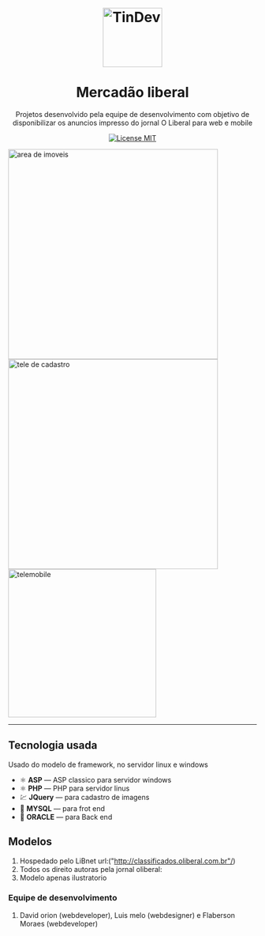 <h1 align="center">
<br>
  <img src="img/logo.jpg" alt="TinDev" width="120">
<br>
<br>
Mercadão  liberal
</h1>

<p align="center">Projetos desenvolvido pela equipe de desenvolvimento com objetivo de disponibilizar os anuncios impresso do jornal O Liberal para web e mobile</p>

<p align="center">
  <a href="http://classificados.oliberal.com.br/">
    <img src="https://img.shields.io/badge/License-MIT-blue.svg" alt="License MIT">
  </a>
</p>

<div>
  <img src="img/tela_imoveis.png" alt="area de imoveis" align="center" height="425">
  <img src="img/tela_cadastro.png" alt="tele de cadastro" align="center" height="425"><br>
<img src="img/tela_imoveis_mobile.png" alt="telemobile" align="center" width="300" >

</div>

<hr />

## Tecnologia usada

Usado do modelo de framework, no servidor linux e windows

- ⚛️ **ASP** — ASP classico para servidor windows
- ⚛️ **PHP** — PHP para servidor linus
- 💹 **JQuery** — para cadastro de imagens
- 📄 **MYSQL** — para frot end
- 📄 **ORACLE** — para Back end


## Modelos

1. Hospedado pelo LiBnet url:("http://classificados.oliberal.com.br"/)
2. Todos os direito autoras pela jornal oliberal:<br />
3. Modelo apenas ilustratorio<br />

### Equipe de desenvolvimento

1. David orion (webdeveloper), Luis melo (webdesigner) e Flaberson Moraes (webdeveloper)



